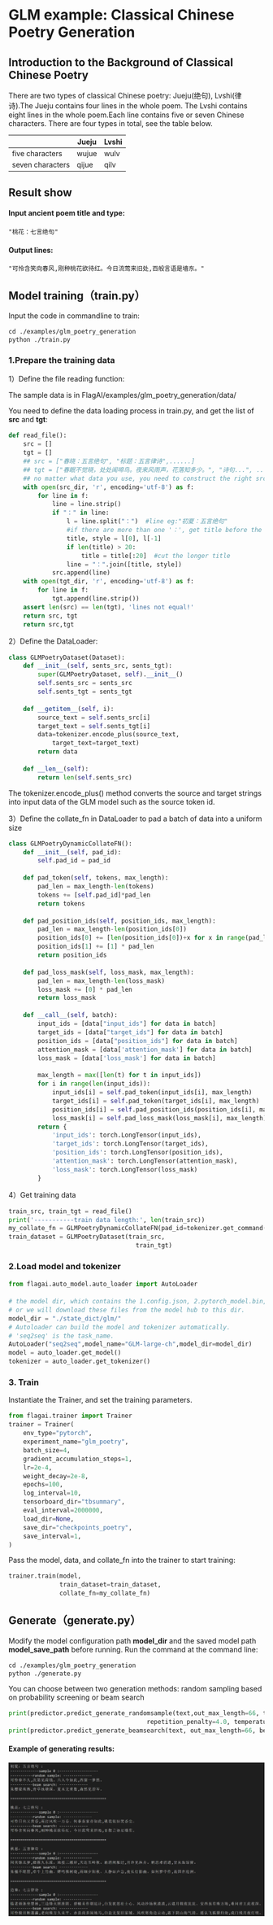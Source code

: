 # GLM example: Classical Chinese Poetry Generation

## Introduction to the Background of Classical Chinese Poetry
There are two types of classical Chinese poetry: Jueju(绝句), Lvshi(律诗).The Jueju contains four lines in the whole poem. The Lvshi contains eight lines in the whole poem.Each line contains five or seven Chinese characters. There are four types in total, see the table below.

|     | Jueju | Lvshi |
|  ----  | ---- | ---- |
| five characters | wujue | wulv |
| seven characters | qijue | qilv |

## Result show
#### Input ancient poem title and type:
```
"桃花：七言绝句"
```
#### Output lines:
```
"可怜含笑向春风,刚种桃花欲待红。今日流莺来旧处,百般言语是墙东。"
```
## Model training（train.py）

Input the code in commandline to train:
```commandline
cd ./examples/glm_poetry_generation
python ./train.py
```
### 1.Prepare the training data
1）Define the file reading function:

The sample data is in FlagAI/examples/glm_poetry_generation/data/

You need to define the data loading process in train.py, and get the list of **src** and **tgt**:
```python
def read_file():
    src = []
    tgt = []
    ## src = ["春晓：五言绝句", "标题：五言律诗",......]
    ## tgt = ["春眠不觉晓，处处闻啼鸟。夜来风雨声，花落知多少。", "诗句...", ......]
    ## no matter what data you use, you need to construct the right src and tgt.
    with open(src_dir, 'r', encoding='utf-8') as f:
        for line in f:
            line = line.strip()
            if "：" in line:
                l = line.split("：")  #line eg:"初夏：五言绝句"
                #if there are more than one '：', get title before the first '：'
                title, style = l[0], l[-1]
                if len(title) > 20:
                    title = title[:20]  #cut the longer title
                line = "：".join([title, style])
            src.append(line)
    with open(tgt_dir, 'r', encoding='utf-8') as f:
        for line in f:
            tgt.append(line.strip())
    assert len(src) == len(tgt), 'lines not equal!'
    return src, tgt
    return src,tgt
```
2）Define the DataLoader:
```python
class GLMPoetryDataset(Dataset):
    def __init__(self, sents_src, sents_tgt):
        super(GLMPoetryDataset, self).__init__()
        self.sents_src = sents_src
        self.sents_tgt = sents_tgt

    def __getitem__(self, i):
        source_text = self.sents_src[i]
        target_text = self.sents_tgt[i]
        data=tokenizer.encode_plus(source_text,
            target_text=target_text)
        return data

    def __len__(self):
        return len(self.sents_src)
```
The tokenizer.encode_plus() method converts the source and target strings into input data of the GLM model such as the source token id.

3）Define the collate_fn in DataLoader to pad a batch of data into a uniform size
```python
class GLMPoetryDynamicCollateFN():
    def __init__(self, pad_id):
        self.pad_id = pad_id

    def pad_token(self, tokens, max_length):
        pad_len = max_length-len(tokens)
        tokens += [self.pad_id]*pad_len
        return tokens

    def pad_position_ids(self, position_ids, max_length):
        pad_len = max_length-len(position_ids[0])
        position_ids[0] += [len(position_ids[0])+x for x in range(pad_len)]
        position_ids[1] += [1] * pad_len
        return position_ids

    def pad_loss_mask(self, loss_mask, max_length):
        pad_len = max_length-len(loss_mask)
        loss_mask += [0] * pad_len
        return loss_mask

    def __call__(self, batch):
        input_ids = [data["input_ids"] for data in batch]
        target_ids = [data["target_ids"] for data in batch]
        position_ids = [data["position_ids"] for data in batch]
        attention_mask = [data['attention_mask'] for data in batch]
        loss_mask = [data['loss_mask'] for data in batch]

        max_length = max([len(t) for t in input_ids])
        for i in range(len(input_ids)):
            input_ids[i] = self.pad_token(input_ids[i], max_length)
            target_ids[i] = self.pad_token(target_ids[i], max_length)
            position_ids[i] = self.pad_position_ids(position_ids[i], max_length)
            loss_mask[i] = self.pad_loss_mask(loss_mask[i], max_length)
        return {
            'input_ids': torch.LongTensor(input_ids),
            'target_ids': torch.LongTensor(target_ids),
            'position_ids': torch.LongTensor(position_ids),
            'attention_mask': torch.LongTensor(attention_mask),
            'loss_mask': torch.LongTensor(loss_mask)
        }
```
4）Get training data
```python
train_src, train_tgt = read_file()
print('-----------train data length:', len(train_src))
my_collate_fn = GLMPoetryDynamicCollateFN(pad_id=tokenizer.get_command('pad').Id)
train_dataset = GLMPoetryDataset(train_src,
                                   train_tgt)
```
### 2.Load model and tokenizer

```python
from flagai.auto_model.auto_loader import AutoLoader

# the model dir, which contains the 1.config.json, 2.pytorch_model.bin, 3.vocab.txt,
# or we will download these files from the model hub to this dir.
model_dir = "./state_dict/glm/"
# Autoloader can build the model and tokenizer automatically.
# 'seq2seq' is the task_name.
AutoLoader("seq2seq",model_name="GLM-large-ch",model_dir=model_dir)
model = auto_loader.get_model()
tokenizer = auto_loader.get_tokenizer()
```

### 3. Train

Instantiate the Trainer, and set the training parameters.
```python
from flagai.trainer import Trainer
trainer = Trainer(
    env_type="pytorch",
    experiment_name="glm_poetry",
    batch_size=4,
    gradient_accumulation_steps=1,
    lr=2e-4,
    weight_decay=2e-8,
    epochs=100,
    log_interval=10,  
    tensorboard_dir="tbsummary",
    eval_interval=2000000,
    load_dir=None,
    save_dir="checkpoints_poetry",
    save_interval=1,
)
```
Pass the model, data, and collate_fn into the trainer to start training:
```python
trainer.train(model,
              train_dataset=train_dataset,
              collate_fn=my_collate_fn)
```            




## Generate（generate.py）
Modify the model configuration path **model_dir** and the saved model path **model_save_path** before running. Run the command at the command line:
```commandline
cd ./examples/glm_poetry_generation
python ./generate.py
```
You can choose between two generation methods: random sampling based on probability screening or beam search
```python
print(predictor.predict_generate_randomsample(text,out_max_length=66, top_k=10, top_p=.1,
                                      repetition_penalty=4.0, temperature=1.2))
print(predictor.predict_generate_beamsearch(text, out_max_length=66, beam_size=10))
```

#### Example of generating results:

![result](./img/poetry_generation.png)

